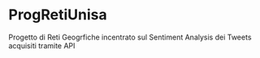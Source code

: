 # ProgRetiUnisa
Progetto di Reti Geogrfiche incentrato sul Sentiment Analysis dei Tweets acquisiti tramite API
